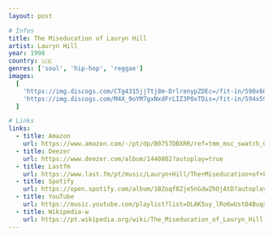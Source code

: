 ```yaml
---
layout: post

# Infos
title: The Miseducation of Lauryn Hill
artist: Lauryn Hill
year: 1998
country: 🇺🇸
genres: ['soul', 'hip-hop', 'reggae']
images:
  [
    'https://img.discogs.com/CTg4315jjTtj8m-DrlrenypZDEc=/fit-in/590x600/filters:strip_icc():format(jpeg):mode_rgb():quality(90)/discogs-images/R-227020-1301243535.jpeg.jpg',
    'https://img.discogs.com/M4X_9oYM7gxNxdFrLIZ3POxTDis=/fit-in/594x591/filters:strip_icc():format(jpeg):mode_rgb():quality(90)/discogs-images/R-227020-1314476480.jpeg.jpg',
  ]

# Links
links:
  - title: Amazon
    url: https://www.amazon.com/-/pt/dp/B0757DBXRR/ref=tmm_msc_swatch_0?_encoding=UTF8&qid=&sr=
  - title: Deezer
    url: https://www.deezer.com/album/1440802?autoplay=true
  - title: Lastfm
    url: https://www.last.fm/pt/music/Lauryn+Hill/The+Miseducation+of+Lauryn+Hill
  - title: Spotify
    url: https://open.spotify.com/album/1BZoqf8Zje5nGdwZhOjAtD?autoplay=true
  - title: YouTube
    url: https://music.youtube.com/playlist?list=OLAK5uy_lRo6wUst04Buqa-V-E55zmc2Dl_571ROs&feature=gws_kp_album&feature=gws_kp_artist
  - title: Wikipedia-w
    url: https://pt.wikipedia.org/wiki/The_Miseducation_of_Lauryn_Hill
---
```

